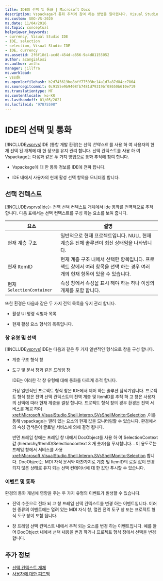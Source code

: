 ```yaml
---
title: IDE의 선택 및 통화 | Microsoft Docs
description: Vspackage가 통화 추적에 참여 하는 방법을 알아봅니다. Visual Studio IDE는 선택 컨텍스트를 사용 하 여 현재 선택 된 개체에 대 한 정보를 유지 관리 합니다.
ms.custom: SEO-VS-2020
ms.date: 11/04/2016
ms.topic: conceptual
helpviewer_keywords:
- currency, Visual Studio IDE
- IDE, selection
- selection, Visual Studio IDE
- IDE, currency
ms.assetid: 2f6f18d1-acd8-454d-a856-9a4d81155052
author: acangialosi
ms.author: anthc
manager: jillfra
ms.workload:
- vssdk
ms.openlocfilehash: b2d745619be8bff77503bc14a1d7a87d84cc7864
ms.sourcegitcommit: 0c9155e9b9408fb7481d79319bf08650b610e719
ms.translationtype: MT
ms.contentlocale: ko-KR
ms.lasthandoff: 01/05/2021
ms.locfileid: "97875598"
---
```

# <a name="selection-and-currency-in-the-ide"></a>IDE의 선택 및 통화
[!INCLUDE[vsprvs](../../code-quality/includes/vsprvs_md.md)]IDE (통합 개발 환경)는 선택 *컨텍스트* 를 사용 하 여 사용자의 현재 선택 된 개체에 대 한 정보를 유지 관리 합니다. 선택 컨텍스트를 사용 하 여 Vspackage는 다음과 같은 두 가지 방법으로 통화 추적에 참여 합니다.

- Vspackage에 대 한 통화 정보를 IDE에 전파 합니다.

- IDE 내에서 사용자의 현재 활성 선택 항목을 모니터링 합니다.

## <a name="selection-context"></a>선택 컨텍스트
 [!INCLUDE[vsprvs](../../code-quality/includes/vsprvs_md.md)]Ide는 전역 선택 컨텍스트 개체에서 ide 통화를 전역적으로 추적 합니다. 다음 표에서는 선택 컨텍스트를 구성 하는 요소를 보여 줍니다.

|요소|설명|
|-------------|-----------------|
|현재 계층 구조|일반적으로 현재 프로젝트입니다. NULL 현재 계층은 전체 솔루션이 최신 상태임을 나타냅니다.|
|현재 ItemID|현재 계층 구조 내에서 선택한 항목입니다. 프로젝트 창에서 여러 항목을 선택 하는 경우 여러 개의 현재 항목이 있을 수 있습니다.|
|현재 `SelectionContainer`|속성 창에서 속성을 표시 해야 하는 하나 이상의 개체를 포함 합니다.|

 또한 환경은 다음과 같은 두 가지 전역 목록을 유지 관리 합니다.

- 활성 UI 명령 식별자 목록

- 현재 활성 요소 형식의 목록입니다.

### <a name="window-types-and-selection"></a>창 유형 및 선택
 [!INCLUDE[vsprvs](../../code-quality/includes/vsprvs_md.md)]IDE는 다음과 같은 두 가지 일반적인 형식으로 창을 구성 합니다.

- 계층 구조 형식 창

- 도구 및 문서 창과 같은 프레임 창

  IDE는 이러한 각 창 유형에 대해 통화를 다르게 추적 합니다.

  가장 일반적인 프로젝트 형식 창은 IDE에서 제어 하는 솔루션 탐색기입니다. 프로젝트 형식 창은 전역 선택 컨텍스트의 전역 계층 및 ItemID를 추적 하 고 창은 사용자의 선택에 따라 현재 계층을 결정 합니다. 프로젝트 형식 창의 경우 환경은 전역 서비스를 제공 하며 <xref:Microsoft.VisualStudio.Shell.Interop.SVsShellMonitorSelection> ,이를 통해 vspackage는 열려 있는 요소의 현재 값을 모니터링할 수 있습니다. 환경에서의 속성 검색은이 글로벌 서비스에 의해 결정 됩니다.

  반면 프레임 창에는 프레임 창 내에서 DocObject를 사용 하 여 SelectionContext 값 (hierarchy/ItemID/Selectioncontext 3 개 숫자)을 푸시합니다. . 이 용도로는 프레임 창에서 서비스를 사용 <xref:Microsoft.VisualStudio.Shell.Interop.SVsShellMonitorSelection> 합니다. DocObject는 MDI 자식 문서와 마찬가지로 계층 및 ItemID의 로컬 값이 변경 되지 않은 상태로 유지 되는 선택 컨테이너에 대 한 값만 푸시할 수 있습니다.

### <a name="events-and-currency"></a>이벤트 및 통화
 환경의 통화 개념에 영향을 주는 두 가지 유형의 이벤트가 발생할 수 있습니다.

- 전역 수준으로 전파 되 고 창 프레임 선택 컨텍스트를 변경 하는 이벤트입니다. 이러한 종류의 이벤트에는 열려 있는 MDI 자식 창, 열린 전역 도구 창 또는 프로젝트 형식 도구 창이 포함 됩니다.

- 창 프레임 선택 컨텍스트 내에서 추적 되는 요소를 변경 하는 이벤트입니다. 예를 들어 DocObject 내에서 선택 내용을 변경 하거나 프로젝트 형식 창에서 선택을 변경 합니다.

## <a name="see-also"></a>추가 정보
- [선택 컨텍스트 개체](../../extensibility/internals/selection-context-objects.md)
- [사용자에 대한 피드백](../../extensibility/internals/feedback-to-the-user.md)
